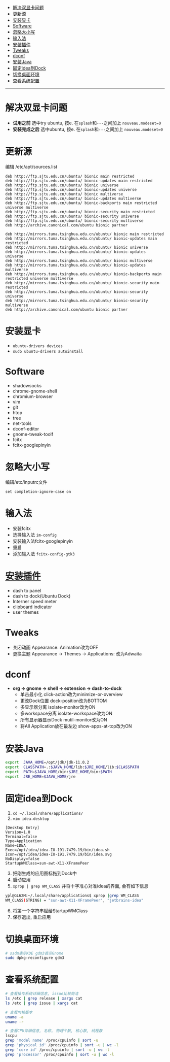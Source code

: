 - [解决双显卡问题](#解决双显卡问题)
- [更新源](#更新源)
- [安装显卡](#安装显卡)
- [Software](#software)
- [忽略大小写](#忽略大小写)
- [输入法](#输入法)
- [安装插件](#安装插件)
- [Tweaks](#tweaks)
- [dconf](#dconf)
- [安装Java](#安装java)
- [固定idea到Dock](#固定idea到dock)
- [切换桌面环境](#切换桌面环境)
- [查看系统配置](#查看系统配置)


**********************************************************************************************



# 解决双显卡问题
* **试用之前** 选中try ubuntu, 按e. 在`splash`和`---`之间加上 `nouveau.modeset=0`
* **安装完成之后** 选中ubuntu, 按e. 在`splash`和`---`之间加上 `nouveau.modeset=0`

# 更新源
编辑 /etc/apt/sources.list

```
deb http://ftp.sjtu.edu.cn/ubuntu/ bionic main restricted
deb http://ftp.sjtu.edu.cn/ubuntu/ bionic-updates main restricted
deb http://ftp.sjtu.edu.cn/ubuntu/ bionic universe
deb http://ftp.sjtu.edu.cn/ubuntu/ bionic-updates universe
deb http://ftp.sjtu.edu.cn/ubuntu/ bionic multiverse
deb http://ftp.sjtu.edu.cn/ubuntu/ bionic-updates multiverse
deb http://ftp.sjtu.edu.cn/ubuntu/ bionic-backports main restricted universe multiverse
deb http://ftp.sjtu.edu.cn/ubuntu/ bionic-security main restricted
deb http://ftp.sjtu.edu.cn/ubuntu/ bionic-security universe
deb http://ftp.sjtu.edu.cn/ubuntu/ bionic-security multiverse
deb http://archive.canonical.com/ubuntu bionic partner
```

```
deb http://mirrors.tuna.tsinghua.edu.cn/ubuntu/ bionic main restricted
deb http://mirrors.tuna.tsinghua.edu.cn/ubuntu/ bionic-updates main restricted
deb http://mirrors.tuna.tsinghua.edu.cn/ubuntu/ bionic universe
deb http://mirrors.tuna.tsinghua.edu.cn/ubuntu/ bionic-updates universe
deb http://mirrors.tuna.tsinghua.edu.cn/ubuntu/ bionic multiverse
deb http://mirrors.tuna.tsinghua.edu.cn/ubuntu/ bionic-updates multiverse
deb http://mirrors.tuna.tsinghua.edu.cn/ubuntu/ bionic-backports main restricted universe multiverse
deb http://mirrors.tuna.tsinghua.edu.cn/ubuntu/ bionic-security main restricted
deb http://mirrors.tuna.tsinghua.edu.cn/ubuntu/ bionic-security universe
deb http://mirrors.tuna.tsinghua.edu.cn/ubuntu/ bionic-security multiverse
deb http://archive.canonical.com/ubuntu bionic partner
```

# 安装显卡
* `ubuntu-drivers devices`
* `sudo ubuntu-drivers autoinstall`

# Software
* shadowsocks
* chrome-gnome-shell
* chromium-browser
* vim
* git
* htop
* tree
* net-tools
* dconf-editor
* gnome-tweak-toolf
* fcitx
* fcitx-googlepinyin

# 忽略大小写
编辑/etc/inputrc文件

```
set completion-ignore-case on
```

# 输入法
* 安装fcitx
* 选择输入法 `im-config`
* 安装输入法fcitx-googlepinyin
* 重启
* 添加输入法 `fcitx-config-gtk3`

# [安装插件](https://extensions.gnome.org)
* dash to panel
* dash to dock(Ubuntu Dock)
* Interner speed meter
* clipboard indicator
* user themes


# Tweaks
* 关闭动画 Appearance: Animation改为OFF
* 更换主题 Appearance -> Themes -> Applications: 改为Adwaita

# dconf
* **org -> gnome -> shell -> extension -> dash-to-dock**
    - 单击最小化 click-action改为minimize-or-overview
    - 更改Dock位置 dock-position改为BOTTOM
    - 多显示器分离 isolate-monitor改为ON
    - 多workspace分离 isolate-workspace改为ON
    - 所有显示器显示Dock mutil-monitor改为ON
    - 将All Application放在最左边 show-apps-at-top改为ON

# 安装Java
```sh
export  JAVA_HOME=/opt/jdk/jdk-11.0.2
export  CLASSPATH=.:$JAVA_HOME/lib:$JRE_HOME/lib:$CLASSPATH
export  PATH=$JAVA_HOME/bin:$JRE_HOME/bin:$PATH
export  JRE_HOME=$JAVA_HOME/jre
```

# 固定idea到Dock
1. `cd ~/.local/share/applications/`
2. `vim idea.desktop`
```
[Desktop Entry]
Version=1.0
Terminal=false
Type=Application
Name=IDEA
Exec=/opt/idea/idea-IU-191.7479.19/bin/idea.sh
Icon=/opt/idea/idea-IU-191.7479.19/bin/idea.svg
NoDisplay=false
StartupWMClass=sun-awt-X11-XFramePeer
```
3. 把刚生成的应用图标拖到Dock中
4. 启动应用
5. `xprop | grep WM_CLASS` 并将十字准心对准idea的界面, 会有如下信息
```sh
ypl@GL62M:~/.local/share/applications$ xprop |grep WM_CLASS
WM_CLASS(STRING) = "sun-awt-X11-XFramePeer", "jetbrains-idea"
```
6. 将第一个字符串赋给StartupWMClass
7. 保存退出, 重启应用

# 切换桌面环境
```sh
# ssdm表示KDE gdm3表示Gnome
sudo dpkg-reconfigure gdm3
```

# 查看系统配置
```sh
# 查看操作系统详细信息, issue比较简洁
ls /etc | grep release | xargs cat
ls /etc | grep issue | xargs cat
```

```sh
# 查看内核版本
uname -a
uname -r

# 查看CPU详细信息, 名称, 物理个数, 核心数, 线程数
lscpu
grep 'model name' /proc/cpuinfo | sort -u
grep 'physical id' /proc/cpuinfo | sort -u | wc -l
grep 'core id' /proc/cpuinfo | sort -u | wc -l
grep 'processor' /proc/cpuinfo | sort -u | wc -l
```
